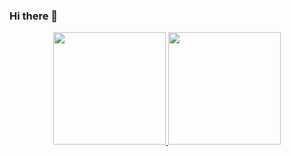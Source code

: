 ### Hi there 👋

<div align="center">
  <a href="https://github.com/joseRocha11037">
  <img height="180em" src="https://github-readme-stats.vercel.app/api?username=joseRocha11037&show_icons=true&theme=dark&include_all_commits=true&count_private=true"/>
  <img height="180em" src="https://github-readme-stats.vercel.app/api/top-langs/?username=joseRocha11037&layout=compact&langs_count=7&theme=dark"/>
</div>

<!--
**joseRocha11037/joseRocha11037** is a ✨ _special_ ✨ repository because its `README.md` (this file) appears on your GitHub profile.

Here are some ideas to get you started:

- 🔭 I’m currently working on ...
- 🌱 I’m currently learning ...
- 👯 I’m looking to collaborate on ...
- 🤔 I’m looking for help with ...
- 💬 Ask me about ...
- 📫 How to reach me: ...
- 😄 Pronouns: ...
- ⚡ Fun fact: ...
-->

